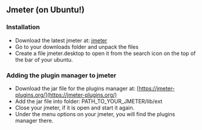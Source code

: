 ## Jmeter (on Ubuntu!)

### Installation 
- Download the latest jmeter at: [jmeter](http://jmeter.apache.org/download_jmeter.cgi#binaries)
- Go to your downloads folder and unpack the files
- Create a file jmeter.desktop to open it from the search icon on the top of the bar of your ubuntu.

### Adding the plugin manager to jmeter
- Download the jar file for the plugins manager at: [https://jmeter-plugins.org/](https://jmeter-plugins.org/)
- Add the jar file into folder: PATH_TO_YOUR_JMETER/lib/ext
- Close your jmeter, if it is open and start it again.
- Under the menu options on your jmeter, you will find the plugins manager there.

